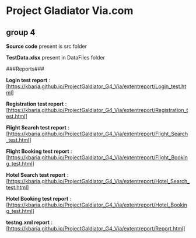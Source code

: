 # Project Gladiator Via.com
## group 4

**Source code** present is src folder

**TestData.xlsx** present in DataFiles folder

###Reports###

**Login test report** : [https://kbaria.github.io/ProjectGaldiator_G4_Via/extentreport/Login_test.html]

**Registration test report** : [https://kbaria.github.io/ProjectGaldiator_G4_Via/extentreport/Registration_test.html]

**Flight Search test report** : [https://kbaria.github.io/ProjectGaldiator_G4_Via/extentreport/Flight_Search_test.html]

**Flight Booking test report** : [https://kbaria.github.io/ProjectGaldiator_G4_Via/extentreport/Flight_Booking_test.html]

**Hotel Search test report** : [https://kbaria.github.io/ProjectGaldiator_G4_Via/extentreport/Hotel_Search_test.html]

**Hotel Booking test report** : [https://kbaria.github.io/ProjectGaldiator_G4_Via/extentreport/Hotel_Booking_test.html]

**testng.xml report** : [https://kbaria.github.io/ProjectGaldiator_G4_Via/extentreport/Report.html]
